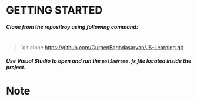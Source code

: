  # GETTING STARTED 

##### Clone from the repositroy using following command:
#
> `git clone https://github.com/GurgenBaghdasaryan/JS-Learning.git

##### Use Visual Studio to open and run the `palindrome.js` file located inside the project. 
#
# Note